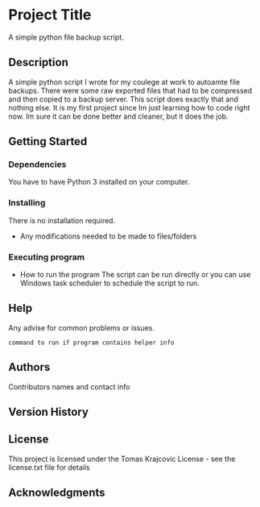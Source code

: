 # Project Title

A simple python file backup script.

## Description

A simple python script I wrote for my coulege at work to autoamte file backups. There were some raw exported files that had to be compressed and then copied to a backup server. This script does exactly that and nothing else. It is my first project since Im just learning how to code right now. Im sure it can be done better and cleaner, but it does the job.

## Getting Started

### Dependencies
You have to have Python 3 installed on your computer.


### Installing

There is no installation required. 
* Any modifications needed to be made to files/folders

### Executing program

* How to run the program
The script can be run directly or you can use Windows task scheduler to schedule the script to run.

## Help

Any advise for common problems or issues.
```
command to run if program contains helper info
```

## Authors

Contributors names and contact info



## Version History


## License

This project is licensed under the Tomas Krajcovic License - see the license.txt file for details

## Acknowledgments


